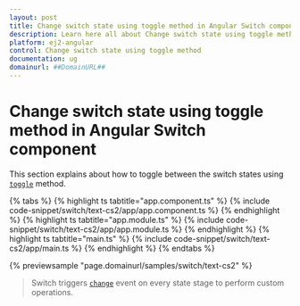 ```yaml
---
layout: post
title: Change switch state using toggle method in Angular Switch component | Syncfusion
description: Learn here all about Change switch state using toggle method in Syncfusion Angular Switch component of Syncfusion Essential JS 2 and more.
platform: ej2-angular
control: Change switch state using toggle method 
documentation: ug
domainurl: ##DomainURL##
---
```


# Change switch state using toggle method in Angular Switch component

This section explains about how to toggle between the switch states using [`toggle`](https://ej2.syncfusion.com/angular/documentation/api/switch/#toggle) method.

{% tabs %}
{% highlight ts tabtitle="app.component.ts" %}
{% include code-snippet/switch/text-cs2/app/app.component.ts %}
{% endhighlight %}
{% highlight ts tabtitle="app.module.ts" %}
{% include code-snippet/switch/text-cs2/app/app.module.ts %}
{% endhighlight %}
{% highlight ts tabtitle="main.ts" %}
{% include code-snippet/switch/text-cs2/app/main.ts %}
{% endhighlight %}
{% endtabs %}
  
{% previewsample "page.domainurl/samples/switch/text-cs2" %}

> Switch triggers [`change`](https://ej2.syncfusion.com/angular/documentation/api/switch/#change) event on every state stage to perform custom operations.